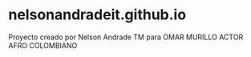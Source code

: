 # nelsonandradeit.github.io
Proyecto creado por Nelson Andrade TM para OMAR MURILLO ACTOR AFRO COLOMBIANO
